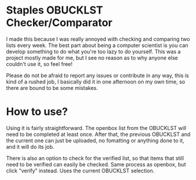 # Staples OBUCKLST Checker/Comparator 
I made this because I was really annoyed with checking and comparing two lists every week. The best part about being a computer scientist is you can develop something to do what you're too lazy to do yourself. This was a project mostly made for me, but I see no reason as to why anyone else couldn't use it, so feel free!

Please do not be afraid to report any issues or contribute in any way, this is kind of a rushed job, I basically did it in one afternoon on my own time, so there are bound to be some mistakes.

# How to use?
Using it is fairly straightforward. The openbox list from the OBUCKLST will need to be completed at least once. After that, the previous OBUCKLST and the current one can just be uploaded, no fomatting or anything done to it, and it will do its job.

There is also an option to check for the verified list, so that items that still need to be verified can easily be checked. Same process as openbox, but  click "verify" instead. Uses the current OBUCKLST selection.
